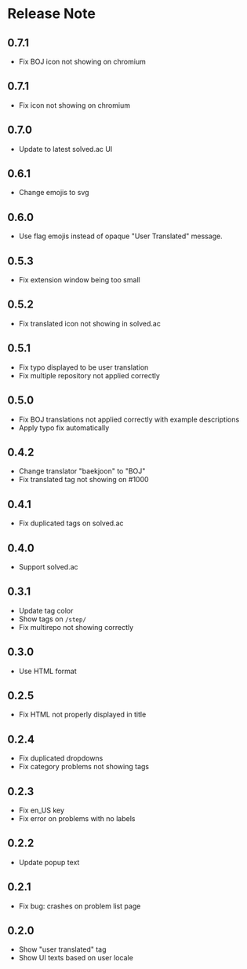 # Release Note

## 0.7.1

- Fix BOJ icon not showing on chromium

## 0.7.1

- Fix icon not showing on chromium

## 0.7.0

- Update to latest solved.ac UI

## 0.6.1

- Change emojis to svg

## 0.6.0

- Use flag emojis instead of opaque "User Translated" message.

## 0.5.3

- Fix extension window being too small

## 0.5.2

- Fix translated icon not showing in solved.ac

## 0.5.1

- Fix typo displayed to be user translation
- Fix multiple repository not applied correctly

## 0.5.0

- Fix BOJ translations not applied correctly with example descriptions
- Apply typo fix automatically

## 0.4.2

- Change translator "baekjoon" to "BOJ"
- Fix translated tag not showing on #1000

## 0.4.1

- Fix duplicated tags on solved.ac

## 0.4.0

- Support solved.ac

## 0.3.1

- Update tag color
- Show tags on `/step/`
- Fix multirepo not showing correctly

## 0.3.0

- Use HTML format

## 0.2.5

- Fix HTML not properly displayed in title

## 0.2.4

- Fix duplicated dropdowns
- Fix category problems not showing tags

## 0.2.3

- Fix en_US key
- Fix error on problems with no labels

## 0.2.2

- Update popup text

## 0.2.1

- Fix bug: crashes on problem list page

## 0.2.0

- Show "user translated" tag
- Show UI texts based on user locale
